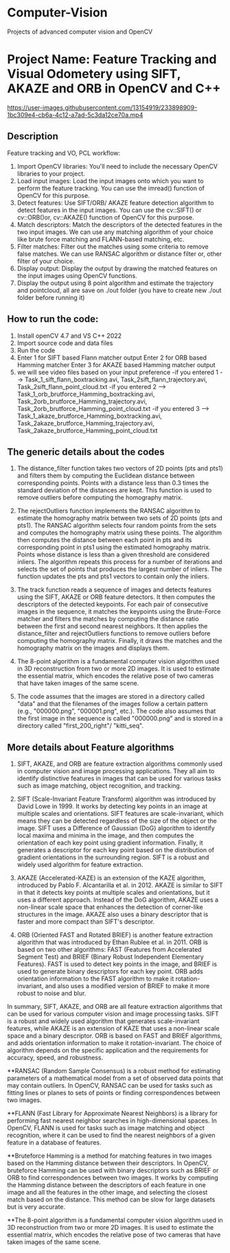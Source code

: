 # Computer-Vision
Projects of advanced computer vision and OpenCV
# Project Name: Feature Tracking and Visual Odometery using SIFT, AKAZE and ORB in OpenCV and C++
https://user-images.githubusercontent.com/13154919/233898909-1bc309e4-cb6a-4c12-a7ad-5c3da12ce70a.mp4

## Description
Feature tracking and VO, PCL workflow:

1. Import OpenCV libraries: You'll need to include the necessary OpenCV libraries to your project.
2. Load input images: Load the input images onto which you want to perform the feature tracking. You can use the imread() function of OpenCV for this purpose.
3. Detect features: Use SIFT/ORB/ AKAZE feature detection algorithm to detect features in the input images. You can use the cv::SIFT() or cv::ORB()or, cv::AKAZE() function of OpenCV for this purpose.
4. Match descriptors: Match the descriptors of the detected features in the two input images. We can use any matching algorithm of your choice like brute force matching and FLANN-based matching, etc.
5. Filter matches: Filter out the matches using some criteria to remove false matches. We can use RANSAC algorithm or distance filter or, other filter of your choice.
6. Display output: Display the output by drawing the matched features on the input images using OpenCV functions.
7. Display the output using 8 point algorithm and estimate the trajectory and pointcloud, all are save on ./out folder (you have to create new ./out folder before running it)

## How to run the code:
1. Install openCV 4.7 and VS C++ 2022
2. Import source code and data files
3. Run the code
4. Enter 1 for SIFT based Flann matcher output
   Enter 2 for ORB based Hamming matcher 
   Enter 3 for AKAZE based Hamming matcher output
5. we will see video files based on your input preference
-if you entered 1 --> Task_1_sift_flann_boxtracking.avi, Task_2sift_flann_trajectory.avi, Task_2sift_flann_point_cloud.txt
-if you entered 2 --> Task_1_orb_brutforce_Hamming_boxtracking.avi, Task_2orb_brutforce_Hamming_trajectory.avi, Task_2orb_brutforce_Hamming_point_cloud.txt
-if you entered 3 --> Task_1_akaze_brutforce_Hamming_boxtracking.avi, Task_2akaze_brutforce_Hamming_trajectory.avi, Task_2akaze_brutforce_Hamming_point_cloud.txt

## The generic details about the codes

1. The distance_filter function takes two vectors of 2D points (pts and pts1) and filters them by computing the Euclidean distance between corresponding points. Points with a distance less than 0.3 times the standard deviation of the distances are kept. This function is used to remove outliers before computing the homography matrix.

2. The rejectOutliers function implements the RANSAC algorithm to estimate the homography matrix between two sets of 2D points (pts and pts1). The RANSAC algorithm selects four random points from the sets and computes the homography matrix using these points. The algorithm then computes the distance between each point in pts and its corresponding point in pts1 using the estimated homography matrix. Points whose distance is less than a given threshold are considered inliers. The algorithm repeats this process for a number of iterations and selects the set of points that produces the largest number of inliers. The function updates the pts and pts1 vectors to contain only the inliers.

3. The track function reads a sequence of images and detects features using the SIFT, AKAZE or ORB feature detectors. It then computes the descriptors of the detected keypoints. For each pair of consecutive images in the sequence, it matches the keypoints using the Brute-Force matcher and filters the matches by computing the distance ratio between the first and second nearest neighbors. It then applies the distance_filter and rejectOutliers functions to remove outliers before computing the homography matrix. Finally, it draws the matches and the homography matrix on the images and displays them.

4. The 8-point algorithm is a fundamental computer vision algorithm used in 3D reconstruction from two or more 2D images. It is used to estimate the essential matrix, which encodes the relative pose of two cameras that have taken images of the same scene.

5. The code assumes that the images are stored in a directory called "data" and that the filenames of the images follow a certain pattern (e.g., "000000.png", "000001.png", etc.). The code also assumes that the first image in the sequence is called "000000.png" and is stored in a directory called "first_200_right"/ "kitti_seq".

## More details about Feature algorithms

1. SIFT, AKAZE, and ORB are feature extraction algorithms commonly used in computer vision and image processing applications. They all aim to identify distinctive features in images that can be used for various tasks such as image matching, object recognition, and tracking.

2. SIFT (Scale-Invariant Feature Transform) algorithm was introduced by David Lowe in 1999. It works by detecting key points in an image at multiple scales and orientations. SIFT features are scale-invariant, which means they can be detected regardless of the size of the object or the image. SIFT uses a Difference of Gaussian (DoG) algorithm to identify local maxima and minima in the image, and then computes the orientation of each key point using gradient information. Finally, it generates a descriptor for each key point based on the distribution of gradient orientations in the surrounding region. SIFT is a robust and widely used algorithm for feature extraction.

3. AKAZE (Accelerated-KAZE) is an extension of the KAZE algorithm, introduced by Pablo F. Alcantarilla et al. in 2012. AKAZE is similar to SIFT in that it detects key points at multiple scales and orientations, but it uses a different approach. Instead of the DoG algorithm, AKAZE uses a non-linear scale space that enhances the detection of corner-like structures in the image. AKAZE also uses a binary descriptor that is faster and more compact than SIFT's descriptor.

4. ORB (Oriented FAST and Rotated BRIEF) is another feature extraction algorithm that was introduced by Ethan Rublee et al. in 2011. ORB is based on two other algorithms: FAST (Features from Accelerated Segment Test) and BRIEF (Binary Robust Independent Elementary Features). FAST is used to detect key points in the image, and BRIEF is used to generate binary descriptors for each key point. ORB adds orientation information to the FAST algorithm to make it rotation-invariant, and also uses a modified version of BRIEF to make it more robust to noise and blur.

In summary, SIFT, AKAZE, and ORB are all feature extraction algorithms that can be used for various computer vision and image processing tasks. SIFT is a robust and widely used algorithm that generates scale-invariant features, while AKAZE is an extension of KAZE that uses a non-linear scale space and a binary descriptor. ORB is based on FAST and BRIEF algorithms, and adds orientation information to make it rotation-invariant. The choice of algorithm depends on the specific application and the requirements for accuracy, speed, and robustness.


**RANSAC (Random Sample Consensus) is a robust method for estimating parameters of a mathematical model from a set of observed data points that may contain outliers. In OpenCV, RANSAC can be used for tasks such as fitting lines or planes to sets of points or finding correspondences between two images.

**FLANN (Fast Library for Approximate Nearest Neighbors) is a library for performing fast nearest neighbor searches in high-dimensional spaces. In OpenCV, FLANN is used for tasks such as image matching and object recognition, where it can be used to find the nearest neighbors of a given feature in a database of features.

**Bruteforce Hamming is a method for matching features in two images based on the Hamming distance between their descriptors. In OpenCV, bruteforce Hamming can be used with binary descriptors such as BRIEF or ORB to find correspondences between two images. It works by computing the Hamming distance between the descriptors of each feature in one image and all the features in the other image, and selecting the closest match based on the distance. This method can be slow for large datasets but is very accurate.

**The 8-point algorithm is a fundamental computer vision algorithm used in 3D reconstruction from two or more 2D images. It is used to estimate the essential matrix, which encodes the relative pose of two cameras that have taken images of the same scene.
